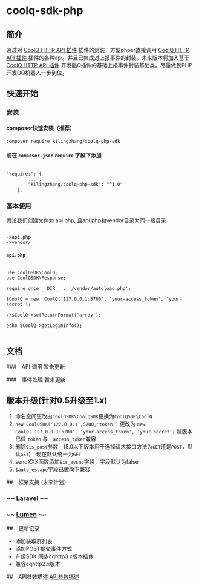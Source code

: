 # coolq-sdk-php
## 简介
通过对 [CoolQ HTTP API 插件](https://cqhttp.cc/docs/) 插件的封装，方便phper直接调用 [CoolQ HTTP API 插件](https://cqhttp.cc/docs/) 插件的各种api。并且已集成对上报事件的封装。未来版本将加入基于 [CoolQ HTTP API 插件](https://cqhttp.cc/docs/) 开发酷Q插件的基础上报事件封装基础类。尽量做到PHP开发QQ机器人一步到位。

## 快速开始

### 安装
#### composer快速安装（推荐）     
```
composer require kilingzhang/coolq-php-sdk
```
#### 或在 ```composer.json``` ```require``` 字段下添加    
```

"require:": {
        ... ,
        "kilingzhang/coolq-php-sdk": "^1.0"
    },

```

### 基本使用

假设我们创建文件为 api.php, 且api.php和vendor目录为同一级目录
```

->api.php
->vendor/

```

#### ```api.php```

```

use CoolQSDK\CoolQ;
use CoolQSDK\Response;

require_once __DIR__ . '/vendor/autoload.php';

$CoolQ = new  CoolQ('127.0.0.1:5700', 'your-access_token', 'your-secret');

//$CoolQ->setReturnFormat('array');

echo $CoolQ->getLoginInfo();


```




## 文档

###　API 调用
~~暂未更新~~

###　事件处理
~~暂未更新~~

## 版本升级(针对0.5升级至1.x)
1. 命名空间更改由```CoolQSDK\CoolQSDK```更换为```CoolQSDK\CoolQ```
2. ```new CoolQSDK('127.0.0.1',5700,'token')```  更改为  ```new CoolQ('127.0.0.1:5700', 'your-access_token', 'your-secret')``` 新版本已做 ```token``` 与　```access_token```兼容
3. 删除``` $is_post ```参数　(5.0以下版本用于选择请求接口方法为```GET```还是```POST```，默认```GET```)　现在默认统一为```GET```
4. sendXXX函数添加```$is_aysnc```字段，字段默认为false
5. ```$auto_escape```字段已做向下兼容


##　框架支持 (未来计划)

### ~~ [Laravel](https://github.com/kilingzhang/coolq-laravel-sdk) ~~
### ~~ [Lumen](https://github.com/kilingzhang/coolq-lumen-sdk) ~~

##　更新记录

- 添加获取群列表
- 添加POST提交事件方式
- 升级SDK 同步cqhttp3.x版本插件
- 兼容cqhttp2.x版本

##　API参数描述 
[API参数描述](https://cqhttp.cc/docs/)
